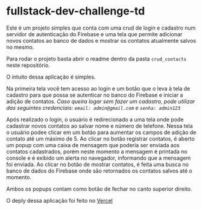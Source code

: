 # fullstack-dev-challenge-td

Este é um projeto simples que conta com uma crud de login e cadastro num servidor de autenticação do Firebase e uma tela que permite adicionar novos contatos ao banco de dados e mostrar os contatos atualmente salvos no mesmo.

Para rodar o projeto basta abrir o readme dentro da pasta ```crud_contacts``` neste repositório.

O intuito dessa aplicação é simples.

Na primeira tela você tem acesso ao login e um botão que o leva à tela de cadastro para que possa se autenticar no banco do Firebase e iniciar a adição de contatos.
_Caso queira logar sem fazer um cadastro, pode utilizar das seguintes credenciais: ```email: admin@gmail.com``` e ```senha: admin123```_

Após realizado o login, o usuário é redirecionado a uma tela onde pode cadastrar novos contatos ao salvar nome e número de telefone. Nessa tela o usuário podee clicar em um botão para aumentar os campos de adição de contato até um máximo de 5.
Ao clicar no botão registrar contatos, é aberto um popup com uma caixa de mensagem que poderia ser enviada aos contatos cadastrados, porém neste momento a mensagem é printada no console e é exibido um alerta no navegador, informando que a mensagem foi enviada.
Ao clicar no botão de mostrar contatos, é feita uma busca no banco de dados do Firebase onde são retornados os contatos salvos até o momento.

Ambos os popups contam como botão de fechar no canto superior direito.

O deply dessa aplicação foi feito no [Vercel](https://fullstack-dev-challenge-td.vercel.app/add-contacts) 
